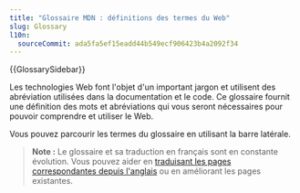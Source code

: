 ```yaml
---
title: "Glossaire MDN : définitions des termes du Web"
slug: Glossary
l10n:
  sourceCommit: ada5fa5ef15eadd44b549ecf906423b4a2092f34
---
```


{{GlossarySidebar}}

Les technologies Web font l'objet d'un important jargon et utilisent des abréviation utilisées dans la documentation et le code. Ce glossaire fournit une définition des mots et abréviations qui vous seront nécessaires pour pouvoir comprendre et utiliser le Web.

Vous pouvez parcourir les termes du glossaire en utilisant la barre latérale.

> **Note :** Le glossaire et sa traduction en français sont en constante évolution. Vous pouvez aider en [traduisant les pages correspondantes depuis l'anglais](/fr/docs/MDN/Community/Contributing/Translated_content) ou en améliorant les pages existantes.
